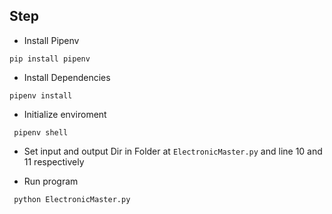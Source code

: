 ## Step 
 * Install Pipenv

 ```
 pip install pipenv
 ```

 * Install Dependencies

 ```
 pipenv install
 ```

 * Initialize enviroment 

```
 pipenv shell
```

 * Set input and output Dir in Folder at `ElectronicMaster.py` and line 10 and 11 respectively
  
 * Run program

```
 python ElectronicMaster.py 
```
